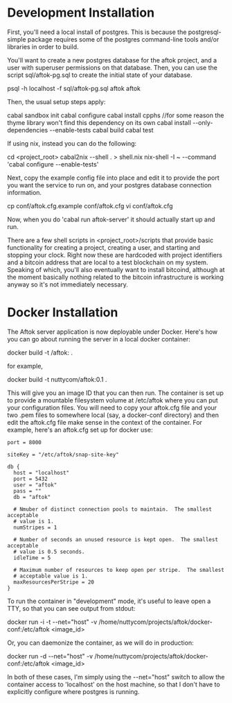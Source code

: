 Development Installation
========================

First, you'll need a local install of postgres. This is because the
postgresql-simple package requires some of the postgres command-line tools
and/or libraries in order to build.

You'll want to create a new postgres database for the aftok project, and a
user with superuser permissions on that database. Then, you can use the
script sql/aftok-pg.sql to create the initial state of your database.

psql -h localhost -f sql/aftok-pg.sql aftok aftok

Then, the usual setup steps apply:

cabal sandbox init
cabal configure
cabal install cpphs //for some reason the thyme library won't find this dependency on its own
cabal install --only-dependencies --enable-tests
cabal build
cabal test

If using nix, instead you can do the following:

cd <project_root>
cabal2nix --shell . > shell.nix
nix-shell -I ~ --command 'cabal configure --enable-tests'

Next, copy the example config file into place and edit it to provide the port you want
the service to run on, and your postgres database connection information.

cp conf/aftok.cfg.example conf/aftok.cfg
vi conf/aftok.cfg

Now, when you do 'cabal run aftok-server' it should actually start up and run.

There are a few shell scripts in <project_root>/scripts that provide basic
functionality for creating a project, creating a user, and starting and
stopping your clock. Right now these are hardcoded with project identifiers and
a bitcoin address that are local to a test blockchain on my system. Speaking of
which, you'll also eventually want to install bitcoind, although at the moment
basically nothing related to the bitcoin infrastructure is working anyway so
it's not immediately necessary.

Docker Installation
===================

The Aftok server application is now deployable under Docker. Here's how you can
go about running the server in a local docker container:

docker build -t <yourid>/aftok:<version> .

for example,

docker build -t nuttycom/aftok:0.1 .

This will give you an image ID that you can then run. The container is set up
to provide a mountable filesystem volume at /etc/aftok where you can put your
configuration files. You will need to copy your aftok.cfg file and your two
.pem files to somewhere local (say, a docker-conf directory) and then edit the
aftok.cfg file make sense in the context of the container. For example, here's 
an aftok.cfg set up for docker use:

~~~
port = 8000

siteKey = "/etc/aftok/snap-site-key"

db {
  host = "localhost"
  port = 5432
  user = "aftok"
  pass = ""
  db = "aftok"

  # Nmuber of distinct connection pools to maintain.  The smallest acceptable
  # value is 1.
  numStripes = 1
  
  # Number of seconds an unused resource is kept open.  The smallest acceptable
  # value is 0.5 seconds.
  idleTime = 5
  
  # Maximum number of resources to keep open per stripe.  The smallest
  # acceptable value is 1.
  maxResourcesPerStripe = 20
}
~~~

To run the container in "development" mode, it's useful to leave open a TTY, so that you
can see output from stdout:

docker run -i -t --net="host" -v /home/nuttycom/projects/aftok/docker-conf:/etc/aftok <image_id>

Or, you can daemonize the container, as we will do in production:

docker run -d --net="host" -v /home/nuttycom/projects/aftok/docker-conf:/etc/aftok <image_id>

In both of these cases, I'm simply using the --net="host" switch to allow the container
access to 'localhost' on the host machine, so that I don't have to explicitly
configure where postgres is running.
